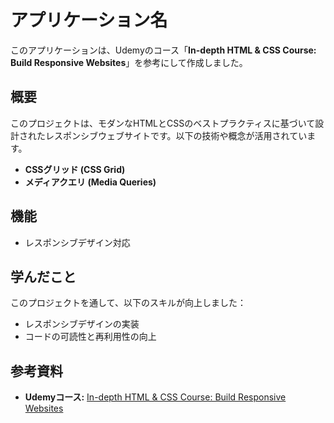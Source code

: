 # アプリケーション名

このアプリケーションは、Udemyのコース「**In-depth HTML & CSS Course: Build Responsive Websites**」を参考にして作成しました。

## 概要
このプロジェクトは、モダンなHTMLとCSSのベストプラクティスに基づいて設計されたレスポンシブウェブサイトです。以下の技術や概念が活用されています。

- **CSSグリッド (CSS Grid)**
- **メディアクエリ (Media Queries)**

## 機能
- レスポンシブデザイン対応

## 学んだこと
このプロジェクトを通して、以下のスキルが向上しました：

- レスポンシブデザインの実装
- コードの可読性と再利用性の向上

## 参考資料
- **Udemyコース:** [In-depth HTML & CSS Course: Build Responsive Websites](https://www.udemy.com/)
